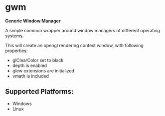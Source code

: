 # gwm
**Generic Window Manager**

A simple common wrapper around window managers of different operating systems.

This will create an opengl rendering context window, with following properties:
- glClearColor set to black
- depth is enabled
- glew extensions are initialized
- vmath is included

Supported Platforms:
-------------------
- Windows
- Linux
